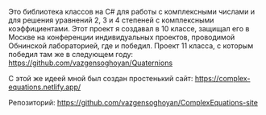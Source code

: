 Это библиотека классов на C# для работы с комплексными числами и для решения уравнений 2, 3 и 4 степеней с комплексными коэффициентами. Этот проект я создавал в 10 классе, защищал его в Москве на конференции индивидуальных проектов, проводимой Обнинской лабораторией, где и победил. Проект 11 класса, с которым победил там же в следующем году: https://github.com/vazgensoghoyan/Quaternions

С этой же идеей мной был создан простенький сайт:
https://complex-equations.netlify.app/

Репозиторий:
https://github.com/vazgensoghoyan/ComplexEquations-site
